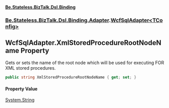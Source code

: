 #### [Be.Stateless.BizTalk.Dsl.Binding](README.md 'README')
### [Be.Stateless.BizTalk.Dsl.Binding.Adapter](Be.Stateless.BizTalk.Dsl.Binding.Adapter.md 'Be.Stateless.BizTalk.Dsl.Binding.Adapter').[WcfSqlAdapter&lt;TConfig&gt;](WcfSqlAdapter_TConfig_.md 'Be.Stateless.BizTalk.Dsl.Binding.Adapter.WcfSqlAdapter<TConfig>')

## WcfSqlAdapter<TConfig>.XmlStoredProcedureRootNodeName Property

Gets or sets the name of the root node which will be used for executing FOR XML stored procedures.

```csharp
public string XmlStoredProcedureRootNodeName { get; set; }
```

#### Property Value
[System.String](https://docs.microsoft.com/en-us/dotnet/api/System.String 'System.String')